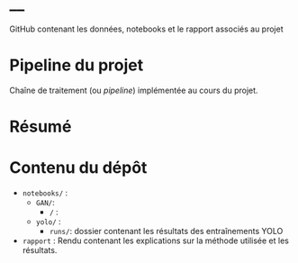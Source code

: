 
# __

GitHub contenant les données, notebooks et le rapport associés au projet 


# __Pipeline du projet__

Chaîne de traitement (ou _pipeline_) implémentée au cours du projet.



# __Résumé__


# Contenu du dépôt
- `notebooks/` : 
  - `GAN/`:
    - `/` : 
  - `yolo/` : 
    - `runs/`: dossier contenant les résultats des entraînements YOLO
- `rapport` : Rendu contenant les explications sur la méthode utilisée et les résultats.